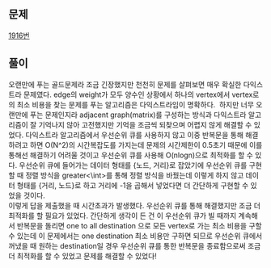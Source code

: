 ## 문제
[1916번](https://www.acmicpc.net/problem/1916)
## 풀이
오랜만에 푸는 골드문제라 조금 긴장했지만 천천히 문제를 살펴보면 매우 확실한 다익스트라 문제였다. edge의 weight가 모두 양수인 상황에서 하나의 vertex에서 vertex로의 최소 비용을 찾는 문제를 푸는 알고리즘은 다익스트라임이 명확하다.
​
하지만 너무 오랜만에 푸는 문제인지라 adjacent graph(matrix)를 구성하는 방식과 다익스트라 알고리즘이 잘 기억나지 않아 고전했지만 기억을 조금씩 되찾으며 어렵지 않게 해결할 수 있었다.
​
다익스트라 알고리즘에서 우선순위 큐를 사용하지 않고 이중 반복문을 통해 해결하려고 하면 O(N^2)의 시간복잡도를 가지는데 문제의 시간제한이 0.5초기 때문에 이를 통해선 해결하기 어려울 것이고 우선순위 큐를 사용해 O(nlogn)으로 최적화를 할 수 있다. 우선순위 큐에 들어가는 데이터 형태를 {노드, 거리}로 잡았기에 우선순위 큐를 구현할 때 정렬 방식을 greater<\int>를 통해 정렬 방식을 바꿨는데 이렇게 하지 않고 데이터 형태를 {거리, 노드}로 하고 거리에 -1을 곱해서 넣었다면 더 간단하게 구현할 수 있었을 것이다.  
​
이렇게 답을 제출했을 때 시간초과가 발생했다. 우선순위 큐를 통해 해결했지만 조금 더 최적화를 할 필요가 있었다. 간단하게 생각이 든 건 이 우선순위 큐가 빌 때까지 계속해서 반복문을 돌리면 one to all destination 으로 모든 vertex로 가는 최소 비용을 구할 수 있는데 이 문제에서는 one destination 최소 비용만 구하면 되므로 우선순위 큐에서 꺼냈을 때 원하는 destination일 경우 우선순위 큐를 통한 반복문을 종료함으로써 조금 더 최적화를 할 수 있었고 문제를 해결할 수 있었다!
​
